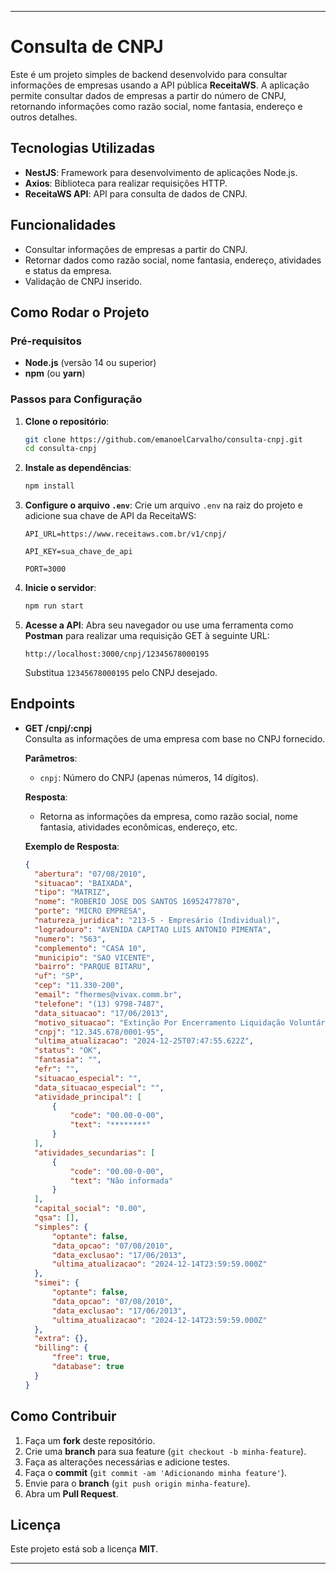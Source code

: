 
---

# Consulta de CNPJ

Este é um projeto simples de backend desenvolvido para consultar informações de empresas usando a API pública **ReceitaWS**. A aplicação permite consultar dados de empresas a partir do número de CNPJ, retornando informações como razão social, nome fantasia, endereço e outros detalhes.

## Tecnologias Utilizadas

- **NestJS**: Framework para desenvolvimento de aplicações Node.js.
- **Axios**: Biblioteca para realizar requisições HTTP.
- **ReceitaWS API**: API para consulta de dados de CNPJ.

## Funcionalidades

- Consultar informações de empresas a partir do CNPJ.
- Retornar dados como razão social, nome fantasia, endereço, atividades e status da empresa.
- Validação de CNPJ inserido.

## Como Rodar o Projeto

### Pré-requisitos

- **Node.js** (versão 14 ou superior)
- **npm** (ou **yarn**)

### Passos para Configuração

1. **Clone o repositório**:
   ```bash
   git clone https://github.com/emanoelCarvalho/consulta-cnpj.git
   cd consulta-cnpj
   ```

2. **Instale as dependências**:
   ```bash
   npm install
   ```

3. **Configure o arquivo `.env`**:
   Crie um arquivo `.env` na raiz do projeto e adicione sua chave de API da ReceitaWS:

   ```env
   API_URL=https://www.receitaws.com.br/v1/cnpj/

   API_KEY=sua_chave_de_api
   
   PORT=3000
   ```

4. **Inicie o servidor**:
   ```bash
   npm run start
   ```

5. **Acesse a API**:
   Abra seu navegador ou use uma ferramenta como **Postman** para realizar uma requisição GET à seguinte URL:
   ```plaintext
   http://localhost:3000/cnpj/12345678000195
   ```
   Substitua `12345678000195` pelo CNPJ desejado.

## Endpoints

- **GET /cnpj/:cnpj**  
  Consulta as informações de uma empresa com base no CNPJ fornecido.

  **Parâmetros**:
  - `cnpj`: Número do CNPJ (apenas números, 14 dígitos).

  **Resposta**:
  - Retorna as informações da empresa, como razão social, nome fantasia, atividades econômicas, endereço, etc.

  **Exemplo de Resposta**:
  ```json
  {
   	"abertura": "07/08/2010",
	"situacao": "BAIXADA",
	"tipo": "MATRIZ",
	"nome": "ROBERIO JOSE DOS SANTOS 16952477870",
	"porte": "MICRO EMPRESA",
	"natureza_juridica": "213-5 - Empresário (Individual)",
	"logradouro": "AVENIDA CAPITAO LUIS ANTONIO PIMENTA",
	"numero": "563",
	"complemento": "CASA 10",
	"municipio": "SAO VICENTE",
	"bairro": "PARQUE BITARU",
	"uf": "SP",
	"cep": "11.330-200",
	"email": "fhermes@vivax.comm.br",
	"telefone": "(13) 9798-7487",
	"data_situacao": "17/06/2013",
	"motivo_situacao": "Extinção Por Encerramento Liquidação Voluntária",
	"cnpj": "12.345.678/0001-95",
	"ultima_atualizacao": "2024-12-25T07:47:55.622Z",
	"status": "OK",
	"fantasia": "",
	"efr": "",
	"situacao_especial": "",
	"data_situacao_especial": "",
	"atividade_principal": [
		{
			"code": "00.00-0-00",
			"text": "********"
		}
	],
	"atividades_secundarias": [
		{
			"code": "00.00-0-00",
			"text": "Não informada"
		}
	],
	"capital_social": "0.00",
	"qsa": [],
	"simples": {
		"optante": false,
		"data_opcao": "07/08/2010",
		"data_exclusao": "17/06/2013",
		"ultima_atualizacao": "2024-12-14T23:59:59.000Z"
	},
	"simei": {
		"optante": false,
		"data_opcao": "07/08/2010",
		"data_exclusao": "17/06/2013",
		"ultima_atualizacao": "2024-12-14T23:59:59.000Z"
	},
	"extra": {},
	"billing": {
		"free": true,
		"database": true
	}
  }
  ```

## Como Contribuir

1. Faça um **fork** deste repositório.
2. Crie uma **branch** para sua feature (`git checkout -b minha-feature`).
3. Faça as alterações necessárias e adicione testes.
4. Faça o **commit** (`git commit -am 'Adicionando minha feature'`).
5. Envie para o **branch** (`git push origin minha-feature`).
6. Abra um **Pull Request**.

## Licença

Este projeto está sob a licença **MIT**.

---